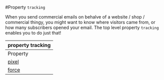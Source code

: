 #Property `tracking`

When you send commercial emails on behalve of a website / shop / commercial thingy,
you might want to know where visitors came from, or how many subscribers opened your email. 
The top level property `tracking` enables you to do just that!

| property tracking |
| --- |
| Property | Value | Desc. |
| [pixel](/support/json/property-pixel) | _string_ | Online location (URL) of the tracking pixel that will be added to the mail. |
| [force](/support/json/property-force) | _boolean_ | Force inclusion of the tracking pixel, even if the email contains other images too. |